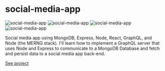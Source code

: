 # social-media-app

![social-media-app](https://i.ibb.co/RyH9nV7/Screen-Shot-2020-10-24-at-7-45-45-PM.png)
![social-media-app](https://i.ibb.co/CQBxwBz/Screen-Shot-2020-10-24-at-7-36-58-PM.png)
![social-media-app](https://i.ibb.co/V9bvLHp/Screen-Shot-2020-10-24-at-7-33-59-PM.png)
![social-media-app](https://i.ibb.co/yqJqZtF/Screen-Shot-2020-10-24-at-7-36-10-PM.png)


Social media app using MongoDB, Express, Node, React, GraphQL, 
and Node (the MERNG stack). I'll learn how to implement a GraphQL server 
that uses Node and Express to communicate to a MongoDB Database and fetch 
and persist data to a social media app back-end.

[See project](https://lucid-cray-0e02b8.netlify.app/)
